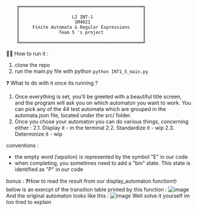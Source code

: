```
    ╔═══════════════════════════════════════════════╗
    ║                                               ║
    ║                    L2 INT-1                   ║
    ║                     SM402I                    ║
    ║     Finite Automata & Regular Expressions     ║
    ║               Team 5 's project               ║
    ║                                               ║
    ╚═══════════════════════════════════════════════╝
```
👨‍💻 How to run it : 
1. clone the repo
2. run the main.py file with python ```python INT1_5_main.py ```
   
❓ What to do with it once its running ? 
1. Once everything is set, you'll be greeted with a beautiful title screen, and the program will ask you
on which automaton you want to work. You can pick any of the 44 test automata which are grouped in the 
automata.json file, located under the src/ folder. 
2. Once you chose your automaton you can do various things, concerning either :
   2.1. Display it - in the terminal 
   2.2. Standardize it - wip
   2.3. Determinize it - wip



conventions : 
- the empty word (\epsilon) is represented by the symbol "E" in our code
- when completing, you sometimes need to add a "bin" state. This state is identified as "P" in our code

bonus : 
❓How to read the result from our display_automaton function🤓
below is an exercpt of the transition table printed by this function : 
![image](https://github.com/hickatheworld/SM402I-Project/assets/90071735/eb3d1b90-a48e-4b0d-a6cd-33e3c6ef7695)
And the original automaton looks like this : 
![image](https://github.com/hickatheworld/SM402I-Project/assets/90071735/039b700b-cbc7-4a6c-85c4-6d98b6dfb91c)
Well solve it yourself im too tired to explain
